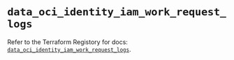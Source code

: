 # `data_oci_identity_iam_work_request_logs`

Refer to the Terraform Registory for docs: [`data_oci_identity_iam_work_request_logs`](https://registry.terraform.io/providers/oracle/oci/6.18.0/docs/data-sources/identity_iam_work_request_logs).
